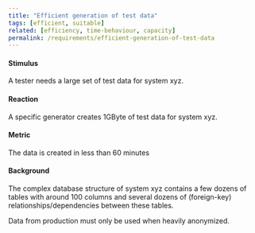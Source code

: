```yaml
---
title: "Efficient generation of test data"
tags: [efficient, suitable]
related: [efficiency, time-behaviour, capacity]
permalink: /requirements/efficient-generation-of-test-data
---
```


<div class="quality-requirement" markdown="1">

#### Stimulus

A tester needs a large set of test data for system xyz.


#### Reaction

A specific generator creates 1GByte of test data for system xyz.

#### Metric

The data is created in less than 60 minutes

#### Background

The complex database structure of system xyz contains a few dozens of tables with around 100 columns and several dozens of (foreign-key) relationships/dependencies between these tables.

Data from production must only be used when heavily anonymized.
</div><br>



